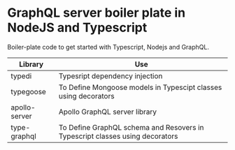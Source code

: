 # GraphQL server boiler plate in NodeJS and Typescript

Boiler-plate code to get started with Typescript, Nodejs and GraphQL.

| Library       | Use                                                                          |
| ------------- | ---------------------------------------------------------------------------- |
| typedi        | Typesript dependency injection                                               |
| typegoose     | To Define Mongoose models in Typescipt classes using decorators              |
| apollo-server | Apollo GraphQL server library                                                |
| type-graphql  | To Define GraphQL schema and Resovers in Typescript classes using decorators |
